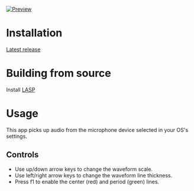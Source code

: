 [![Preview](https://img.youtube.com/vi/b6NJmzAMD6g/maxresdefault.jpg)](https://youtu.be/b6NJmzAMD6g)

# Installation

[Latest release](https://github.com/tt0fu/Visualizer/releases/latest)

# Building from source

Install [LASP](https://github.com/keijiro/Lasp)

# Usage

This app picks up audio from the microphone device selected in your OS's settings.

## Controls

- Use up/down arrow keys to change the waveform scale.
- Use left/right arrow keys to change the waveform line thickness.
- Press f1 to enable the center (red) and period (green) lines.
